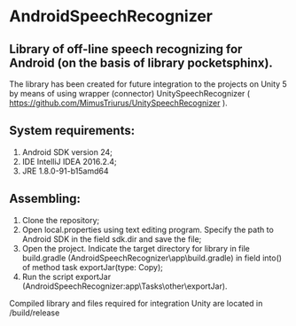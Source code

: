 # AndroidSpeechRecognizer
Library of off-line speech recognizing for Android (on the basis of library pocketsphinx).
---------
The library has been created for future integration to the projects on Unity 5 by means of using wrapper (connector) UnitySpeechRecognizer ( https://github.com/MimusTriurus/UnitySpeechRecognizer ).

System requirements:
---------
1. Android SDK version 24;
2. IDE IntelliJ IDEA 2016.2.4;
3. JRE 1.8.0-91-b15amd64

Assembling:
---------
1. Clone the repository;
2. Open local.properties using text editing program. Specify the path to Android SDK in the field sdk.dir and save the file;
3. Open the project. Indicate the target directory for library in file build.gradle (AndroidSpeechRecognizer\app\build.gradle) in field into() of method task exportJar(type: Copy);
4. Run the script exportJar (AndroidSpeechRecognizer\:app\Tasks\other\exportJar).

Compiled library and files required for integration Unity are located in  <ProjectDir>/build/release
